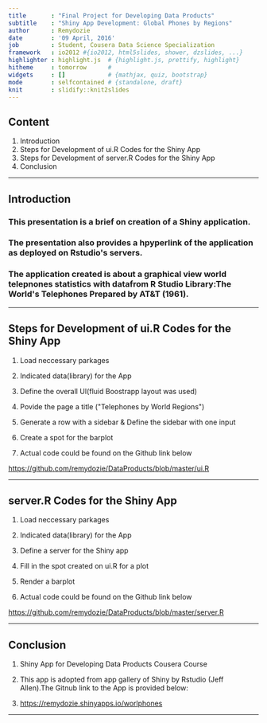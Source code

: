 ```yaml
---
title       : "Final Project for Developing Data Products"
subtitle    : "Shiny App Development: Global Phones by Regions"
author      : Remydozie
date        : '09 April, 2016'
job         : Student, Cousera Data Science Specialization 
framework   : io2012 #{io2012, html5slides, shower, dzslides, ...}
highlighter : highlight.js  # {highlight.js, prettify, highlight}
hitheme     : tomorrow      # 
widgets     : []            # {mathjax, quiz, bootstrap}
mode        : selfcontained # {standalone, draft}
knit        : slidify::knit2slides
---
```


## Content

1. Introduction
2. Steps for Development of ui.R Codes for the Shiny App
3. Steps for Development of server.R Codes for the Shiny App
4. Conclusion

---  
## Introduction

### This presentation is a brief on creation of a Shiny application.

### The presentation also provides a hpyperlink of the application as deployed on Rstudio's servers.

### The application created is about a graphical view world telepnones statistics with datafrom R Studio Library:The World's Telephones Prepared by AT&T (1961).

---
## Steps for Development of ui.R Codes for the Shiny App

1. Load neccessary parkages 

2. Indicated data(library) for the App

3. Define the overall UI(fluid Boostrapp layout was used)

4. Povide the page a title ("Telephones  by World Regions")
    
5. Generate a row with a sidebar & Define the sidebar with one input

6. Create a spot for the barplot
     
7. Actual code could be found on the Github link below

https://github.com/remydozie/DataProducts/blob/master/ui.R

---
## server.R Codes for the Shiny App

1. Load neccessary parkages 

2. Indicated data(library) for the App

3.  Define a server for the Shiny app

4. Fill in the spot created on ui.R for a plot

5. Render a barplot

6. Actual code could be found on the Github link below
   
https://github.com/remydozie/DataProducts/blob/master/server.R

---
## Conclusion 

1. Shiny App for Developing Data Products Cousera Course

2. This app is adopted from app gallery of Shiny by Rstudio (Jeff Allen).The Gitnub link to the App is provided below:

3. https://remydozie.shinyapps.io/worlphones

---



